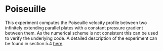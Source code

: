 # Poiseuille

This experiment computes the Poiseuille velocity profile between two infinitely extending parallel plates with a constant pressure gradient between them. As the numerical scheme is not consistent this can be used to verify the underlying code. A detailed description of the experiment can be found in section 5.4 [here](../../thesis.pdf).
